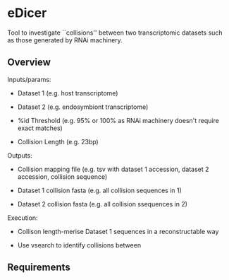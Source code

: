 # eDicer

Tool to investigate ``collisions'' between two transcriptomic 
datasets such as those generated by RNAi machinery.

## Overview

Inputs/params:

-    Dataset 1 (e.g. host transcriptome)

-    Dataset 2 (e.g. endosymbiont transcriptome)

-    %id Threshold (e.g. 95% or 100% as RNAi machinery doesn't require exact matches)

-    Collision Length (e.g. 23bp)


Outputs:

-   Collision mapping file (e.g. tsv with dataset 1 accession, dataset 2 accession, collision sequence)

-   Dataset 1 collision fasta (e.g. all collision sequences in 1)

-   Dataset 2 collision fasta (e.g. all collision ssequences in 2)



Execution:

- Collison length-merise Dataset 1 sequences in a reconstructable way

- Use vsearch to identify collisions between 


## Requirements



